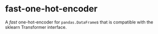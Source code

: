 # fast-one-hot-encoder

A *fast* one-hot-encoder for `pandas.DataFrame`s that is compatible with the sklearn Transformer interface.
